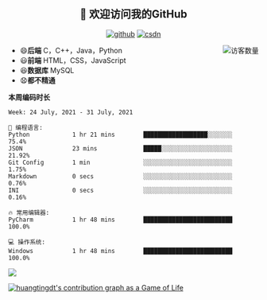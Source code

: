 <h2 align="center">👋 欢迎访问我的GitHub</h2>
  <p align="center">
    <a href="https://github.com/Huangtingdt/Huangtingdt"><img src="https://img.shields.io/badge/GitHub-ff79c6" alt="github"></a>
    <a href="https://blog.csdn.net/qq_43531216"><img src="https://img.shields.io/badge/CSDN-cf000e" alt="csdn"></a>
  </p>

  <img align='right' src="https://profile-counter.glitch.me/Huangtingdt/count.svg" alt="访客数量"/>

  - 😄**后端** C，C++，Java，Python
  - 😃**前端** HTML，CSS，JavaScript
  - 😆**数据库** MySQL
  - 😧**都不精通**

  **本周编码时长**

  <!--START_SECTION:waka-->
```text
Week: 24 July, 2021 - 31 July, 2021

💬 编程语言: 
Python            1 hr 21 mins        ██████████████████░░░░░░░   75.4% 
JSON              23 mins             █████░░░░░░░░░░░░░░░░░░░░   21.92% 
Git Config        1 min               ░░░░░░░░░░░░░░░░░░░░░░░░░   1.75% 
Markdown          0 secs              ░░░░░░░░░░░░░░░░░░░░░░░░░   0.76% 
INI               0 secs              ░░░░░░░░░░░░░░░░░░░░░░░░░   0.16%

🔥 常用编辑器: 
PyCharm           1 hr 48 mins        █████████████████████████   100.0%

💻 操作系统: 
Windows           1 hr 48 mins        █████████████████████████   100.0%

```


<!--END_SECTION:waka-->

[![](https://github-readme-stats.vercel.app/api?theme=onedark&username=huangtingdt)](https://github.com/anuraghazra/github-readme-stats)

  [![huangtingdt's contribution graph as a Game of Life](https://github4life.herokuapp.com/huangtingdt.gif)](https://github4life.herokuapp.com/huangtingdt)
